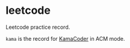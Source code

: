 # leetcode
Leetcode practice record. 

`kama` is the record for [KamaCoder](https://kamacoder.com/) in ACM mode.